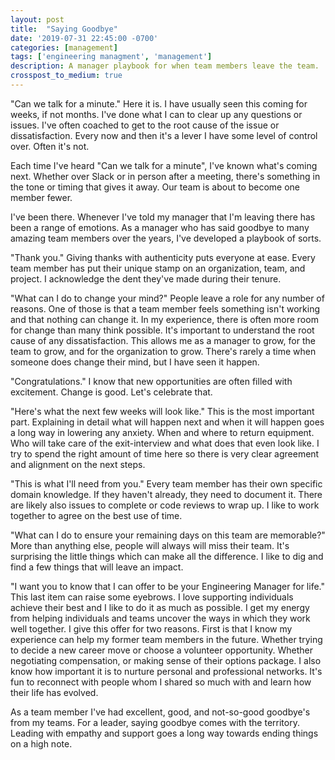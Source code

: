 ```yaml
---
layout: post
title:  "Saying Goodbye"
date: '2019-07-31 22:45:00 -0700'
categories: [management]
tags: ['engineering managment', 'management']
description: A manager playbook for when team members leave the team.
crosspost_to_medium: true
---
```


"Can we talk for a minute." Here it is. I have usually seen this coming for weeks, if not months. I've done what I can to clear up any questions or issues. I've often coached to get to the root cause of the issue or dissatisfaction. Every now and then it's a lever I have some level of control over. Often it's not.

Each time I've heard "Can we talk for a minute", I've known what's coming next. Whether over Slack or in person after a meeting, there's something in the tone or timing that gives it away. Our team is about to become one member fewer.

I've been there. Whenever I've told my manager that I'm leaving there has been a range of emotions. As a manager who has said goodbye to many amazing team members over the years, I've developed a playbook of sorts.

"Thank you." Giving thanks with authenticity puts everyone at ease. Every team member has put their unique stamp on an organization, team, and project. I acknowledge the dent they've made during their tenure.

"What can I do to change your mind?" People leave a role for any number of reasons. One of those is that a team member feels something isn't working and that nothing can change it. In my experience, there is often more room for change than many think possible. It's important to understand the root cause of any dissatisfaction. This allows me as a manager to grow, for the team to grow, and for the organization to grow. There's rarely a time when someone does change their mind, but I have seen it happen.

"Congratulations." I know that new opportunities are often filled with excitement. Change is good. Let's celebrate that.

"Here's what the next few weeks will look like." This is the most important part. Explaining in detail what will happen next and when it will happen goes a long way in lowering any anxiety. When and where to return equipment. Who will take care of the exit-interview and what does that even look like. I try to spend the right amount of time here so there is very clear agreement and alignment on the next steps.

"This is what I'll need from you." Every team member has their own specific domain knowledge. If they haven't already, they need to document it. There are likely also issues to complete or code reviews to wrap up. I like to work together to agree on the best use of time.

"What can I do to ensure your remaining days on this team are memorable?" More than anything else, people will always will miss their team. It's surprising the little things which can make all the difference. I like to dig and find a few things that will leave an impact.

"I want you to know that I can offer to be your Engineering Manager for life." This last item can raise some eyebrows. I love supporting individuals achieve their best and I like to do it as much as possible. I get my energy from helping individuals and teams uncover the ways in which they work well together. I give this offer for two reasons. First is that I know my experience can help my former team members in the future. Whether trying to decide a new career move or choose a volunteer opportunity. Whether negotiating compensation, or making sense of their options package. I also know how important it is to nurture personal and professional networks. It's fun to reconnect with people whom I shared so much with and learn how their life has evolved.

As a team member I've had excellent, good, and not-so-good goodbye's from my teams. For a leader, saying goodbye comes with the territory. Leading with empathy and support goes a long way towards ending things on a high note.